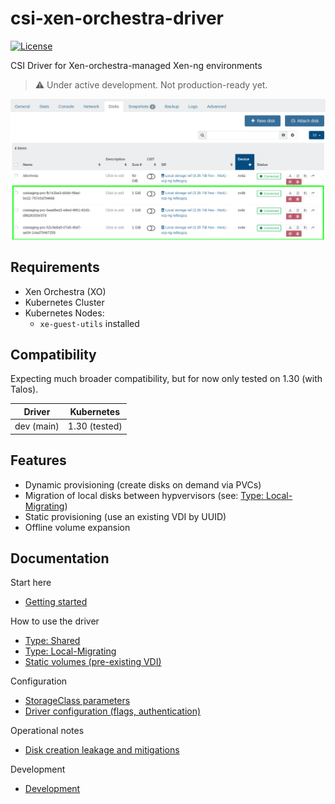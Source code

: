 # csi-xen-orchestra-driver

[![License](https://img.shields.io/badge/License-Apache_2.0-blue.svg)](LICENSE)

CSI Driver for Xen-orchestra-managed Xen-ng environments

> ⚠️ Under active development. Not production-ready yet.

![Attached Disks](docs/assets/xoa-attached-disks.png)

## Requirements
- Xen Orchestra (XO)
- Kubernetes Cluster
- Kubernetes Nodes: 
  - `xe-guest-utils` installed

## Compatibility

Expecting much broader compatibility, but for now only tested on 1.30 (with Talos).

| Driver | Kubernetes |
| --- | --- |
| dev (main) | 1.30 (tested) |

## Features
- Dynamic provisioning (create disks on demand via PVCs)
- Migration of local disks between hypvervisors (see: [Type: Local-Migrating](docs/type-localmigrating.md))
- Static provisioning (use an existing VDI by UUID)
- Offline volume expansion

## Documentation

Start here
- [Getting started](docs/getting-started.md)

How to use the driver
- [Type: Shared](docs/type-shared.md)
- [Type: Local-Migrating](docs/type-localmigrating.md)
- [Static volumes (pre-existing VDI)](docs/static.md)

Configuration
- [StorageClass parameters](docs/storage-class.md)
- [Driver configuration (flags, authentication)](docs/driver-configuration.md)

Operational notes
- [Disk creation leakage and mitigations](docs/disk-creation-leakage.md)

Development
- [Development](DEVELOPMENT.md)


